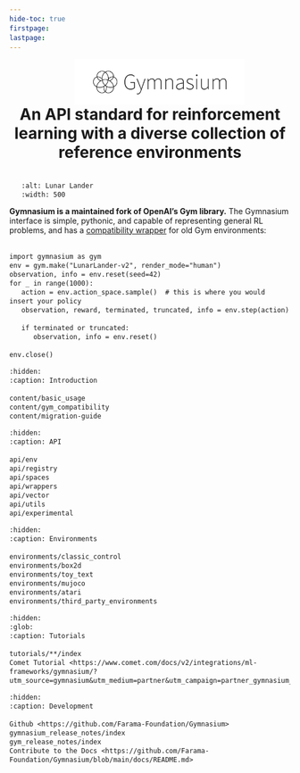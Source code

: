 ```yaml
---
hide-toc: true
firstpage:
lastpage:
---
```


<center>
    <div class="logo">
        <img src="_static/img/gymnasium-text.png" width="65%" alt="Gymnasium Logo">
    </div>
</center>

<div class="header-text">
    <h2>An API standard for reinforcement learning with a diverse collection of reference environments</h2>
</div>

```{figure} _static/videos/box2d/lunar_lander.gif
   :alt: Lunar Lander
   :width: 500
```

**Gymnasium is a maintained fork of OpenAI’s Gym library.** The Gymnasium interface is simple, pythonic, and capable of representing general RL problems, and has a [compatibility wrapper](content/gym_compatibility) for old Gym environments:

```{code-block} python

import gymnasium as gym
env = gym.make("LunarLander-v2", render_mode="human")
observation, info = env.reset(seed=42)
for _ in range(1000):
   action = env.action_space.sample()  # this is where you would insert your policy
   observation, reward, terminated, truncated, info = env.step(action)

   if terminated or truncated:
      observation, info = env.reset()

env.close()
```

<style>
h2 {
    padding-top: 0;
    padding-bottom: 20px;
    font-size: 28px;
    margin: 0;
    overflow: auto;
}
img{
    vertical-align:bottom;
    padding-bottom: 0;
    padding-top: 0
 }
.logo{
    padding-left: 7%;
}
@media (min-width: 1072px) {
    .header-text{
        text-align: center;
    }
}
@media (min-width: 450px) and (max-width: 1072px) {
    .header-text{
        text-align: center;
    }
}
@media (max-width: 450px) {
    .header-text{
        text-align: left;
    }
}
</style>

```{toctree}
:hidden:
:caption: Introduction

content/basic_usage
content/gym_compatibility
content/migration-guide
```

```{toctree}
:hidden:
:caption: API

api/env
api/registry
api/spaces
api/wrappers
api/vector
api/utils
api/experimental
```

```{toctree}
:hidden:
:caption: Environments

environments/classic_control
environments/box2d
environments/toy_text
environments/mujoco
environments/atari
environments/third_party_environments
```

```{toctree}
:hidden:
:glob:
:caption: Tutorials

tutorials/**/index
Comet Tutorial <https://www.comet.com/docs/v2/integrations/ml-frameworks/gymnasium/?utm_source=gymnasium&utm_medium=partner&utm_campaign=partner_gymnasium_2023&utm_content=docs_gymnasium>
```

```{toctree}
:hidden:
:caption: Development

Github <https://github.com/Farama-Foundation/Gymnasium>
gymnasium_release_notes/index
gym_release_notes/index
Contribute to the Docs <https://github.com/Farama-Foundation/Gymnasium/blob/main/docs/README.md>
```
